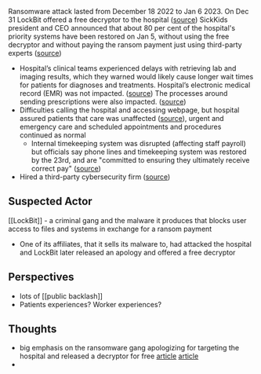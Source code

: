 Ransomware attack lasted from December 18 2022 to Jan 6 2023. On Dec 31 LockBit offered a free decryptor to the hospital ([source](https://www.sickkids.ca/en/news/archive/2023/sickkids-lifts-code-grey-with-80-per-cent-of-priority-systems-restored/))
SickKids president and CEO announced that about 80 per cent of the hospital's priority systems have been restored on Jan 5, without using the free decryptor and without paying the ransom payment just using third-party experts ([source](https://www.controleng.com/throwback-attack-christmas-attack-on-sickkids-hospital-prompts-rare-apology-from-lockbit/)) 
- Hospital’s clinical teams experienced delays with retrieving lab and imaging results, which they warned would likely cause longer wait times for patients for diagnoses and treatments.  Hospital’s electronic medical record (EMR) was not impacted. ([source](https://www.controleng.com/throwback-attack-christmas-attack-on-sickkids-hospital-prompts-rare-apology-from-lockbit/)) The processes around sending prescriptions were also impacted. ([source](https://therecord.media/canadas-largest-childrens-hospital-struggles-to-recover-from-pre-christmas-ransomware-attack))
-  Difficulties calling the hospital and accessing webpage, but hospital assured patients that care was unaffected ([source](https://www.infosecurity-magazine.com/news/cyber-incident-failure-children/)), urgent and emergency care and scheduled appointments and procedures continued as normal
	- Internal timekeeping system was disrupted (affecting staff payroll) but officials say phone lines and timekeeping system was restored by the 23rd, and are "committed to ensuring they ultimately receive correct pay" ([source](https://therecord.media/canadas-largest-childrens-hospital-struggles-to-recover-from-pre-christmas-ransomware-attack))
- Hired a third-party cybersecurity firm ([source](https://therecord.media/sickkids-80-of-hospital-priority-systems-back-online-after-lockbit-ransomware-attack))

## Suspected Actor
[[LockBit]] - a criminal gang and the malware it produces that blocks user access to files and systems in exchange for a ransom payment
* One of its affiliates, that it sells its malware to, had attacked the hospital and LockBit later released an apology and offered a free decryptor

## Perspectives 
* lots of [[public backlash]]
* Patients experiences? Worker experiences?

## Thoughts 
- big emphasis on the ransomware gang apologizing for targeting the hospital and released a decryptor for free [article](https://www.canhealth.com/2023/01/04/cyber-criminals-apologize-for-attacking-sickkids/) [article](https://www.sangfor.com/blog/cybersecurity/lockbit-ransomware-gang-apoloigizes-for-cyber-attack-on-sickkids-hospital)
- 